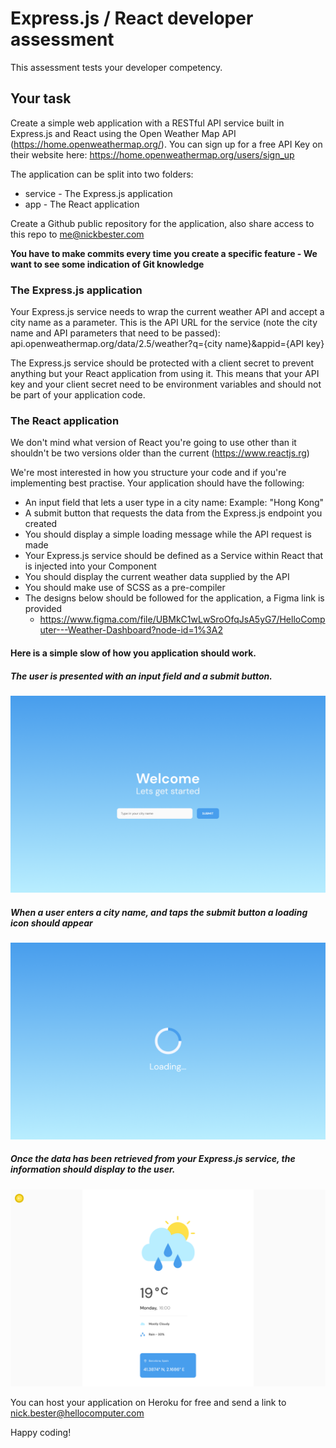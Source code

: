# Express.js / React developer assessment
This assessment tests your developer competency. 

## Your task
Create a simple web application with a RESTful API service built in Express.js and React using the Open Weather Map API (https://home.openweathermap.org/). You can sign up for a free API Key on their website here: https://home.openweathermap.org/users/sign_up

The application can be split into two folders:
* service - The Express.js application
* app - The React application

Create a Github public repository for the application, also share access to this repo to me@nickbester.com

**You have to make commits every time you create a specific feature - We want to see some indication of Git knowledge**

### The Express.js application
Your Express.js service needs to wrap the current weather API and accept a city name as a parameter. This is the API URL for the service (note the city name and API parameters that need to be passed):
api.openweathermap.org/data/2.5/weather?q={city name}&appid={API key}

The Express.js service should be protected with a client secret to prevent anything but your React application from using it. This means that your API key and your client secret need to be environment variables and should not be part of your application code.

### The React application
We don't mind what version of React you're going to use other than it shouldn't be two versions older than the current (https://www.reactjs.rg)

We're most interested in how you structure your code and if you're implementing best practise. Your application should have the following:
* An input field that lets a user type in a city name: Example: "Hong Kong"
* A submit button that requests the data from the Express.js endpoint you created
* You should display a simple loading message while the API request is made
* Your Express.js service should be defined as a Service within React that is injected into your Component
* You should display the current weather data supplied by the API
* You should make use of SCSS as a pre-compiler 
* The designs below should be followed for the application, a Figma link is provided
	* https://www.figma.com/file/UBMkC1wLwSroOfqJsA5yG7/HelloComputer---Weather-Dashboard?node-id=1%3A2

#### Here is a simple slow of how you application should work. 
##### The user is presented with an input field and a submit button.
![](step1.png)

##### When a user enters a city name, and taps the submit button a loading icon should appear
![](step2.png)

##### Once the data has been retrieved from your Express.js service, the information should display to the user.
![](step3.png)

You can host your application on Heroku for free and send a link to nick.bester@hellocomputer.com

Happy coding!
